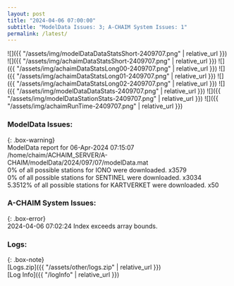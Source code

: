 ```yaml
---
layout: post
title: "2024-04-06 07:00:00"
subtitle: "ModelData Issues: 3; A-CHAIM System Issues: 1"
permalink: /latest/
---
```


![]({{ "/assets/img/modelDataDataStatsShort-2409707.png" | relative_url }})
![]({{ "/assets/img/achaimDataStatsShort-2409707.png" | relative_url }})
![]({{ "/assets/img/achaimDataStatsLong00-2409707.png" | relative_url }})
![]({{ "/assets/img/achaimDataStatsLong01-2409707.png" | relative_url }})
![]({{ "/assets/img/achaimDataStatsLong02-2409707.png" | relative_url }})
![]({{ "/assets/img/modelDataDataStats-2409707.png" | relative_url }})
![]({{ "/assets/img/modelDataStationStats-2409707.png" | relative_url }})
![]({{ "/assets/img/achaimRunTime-2409707.png" | relative_url }})


### ModelData Issues:  
  
{: .box-warning}  
 ModelData report for 06-Apr-2024 07:15:07   
 /home/chaim/ACHAIM_SERVER/A-CHAIM/modelData/2024/097/07/modelData.mat   
 0% of all possible stations for IONO were downloaded. x3579   
 0% of all possible stations for SENTINEL were downloaded. x3034   
 5.3512% of all possible stations for KARTVERKET were downloaded. x50   
  
### A-CHAIM System Issues:  
  
{: .box-error}  
2024-04-06 07:02:24 Index exceeds array bounds.  

### Logs:  
  
{: .box-note}  
[Logs.zip]({{ "/assets/other/logs.zip" | relative_url }})  
[Log Info]({{ "/logInfo" | relative_url }})  
